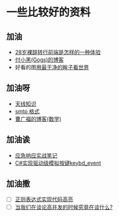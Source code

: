 # 一些比较好的资料

## 加油  

- [28岁裸辞转行前端是怎样的一种体验](https://segmentfault.com/a/1190000019105621)  
- [付小黑(Gogs)的博客](http://fuxiaohei.me)  
- 好看的图[用最干净的眸子看世界](http://blog.sina.com.cn/s/blog_b6ea5d580102v6c5.html)

## 加油呀  

- [天线知识](http://www.antenna-theory.com/m/index.php)  
- [smtp 格式](https://help.aliyun.com/knowledge_detail/51584.html)  
- [曹广福的博客(数学)](http://blog.sciencenet.cn/u/gfcao)  

## 加油诶  

- [应急响应实战笔记](https://bypass007.github.io/Emergency-Response-Notes/)  
- [C#实现驱动级模拟按键](https://blog.csdn.net/edcvf3/article/details/23091377)[keybd_event](https://wenku.baidu.com/view/f6c5e6cba1c7aa00b52acbba.html)

## 加油撒  

- [ ] [正则表达式实现代码高亮](https://www.jb51.net/article/50089.htm)  
- [ ] [当我们在谈论高并发的时候究竟在谈什么?](https://segmentfault.com/a/1190000019360335)  
